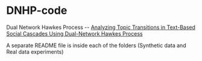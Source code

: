 # DNHP-code
Dual Network Hawkes Process -- [Analyzing Topic Transitions in Text-Based Social Cascades Using Dual-Network Hawkes Process](https://openreview.net/forum?id=410zJ8e7Jc6)

A separate README file is inside each of the folders (Synthetic data and Real data experiments)
